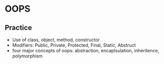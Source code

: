 # OOPS
## Practice
* Use of class, object, method, constructor
* Modifiers: Public, Private, Protected, Final, Static, Abstruct
* four major concepts of oops: abstraction, encaplsulation, inheritence, polymorphism
